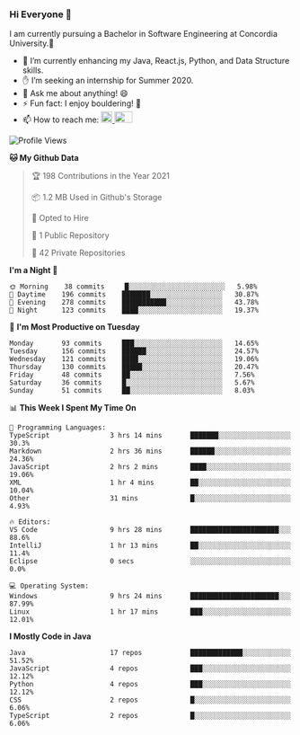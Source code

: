 ### Hi Everyone 👋
I am currently pursuing a Bachelor in Software Engineering at Concordia University.🏫

- 🌱 I’m currently enhancing my Java, React.js, Python, and Data Structure skills.
- ✋ I’m seeking an internship for Summer 2020.
- 💬 Ask me about anything! 😄
- ⚡ Fun fact: I enjoy bouldering! 🧗‍
- 📫 How to reach me: <a href="https://www.linkedin.com/in/siu-tong-ye/" target="_blank"> <img width="20px" width="32" src="https://cdn.jsdelivr.net/npm/simple-icons@v3/icons/linkedin.svg" /> </a> <a href="mailto:SiuTongYe@gmail.com" target="_blank"> <img height="20" width="32" src="https://cdn.jsdelivr.net/npm/simple-icons@v3/icons/gmail.svg" /> </a>

<!--START_SECTION:waka-->
![Profile Views](http://img.shields.io/badge/Profile%20Views-5-blue)

**🐱 My Github Data** 

> 🏆 198 Contributions in the Year 2021
 > 
> 📦 1.2 MB Used in Github's Storage 
 > 
> 💼 Opted to Hire
 > 
> 📜 1 Public Repository 
 > 
> 🔑 42 Private Repositories  
 > 
**I'm a Night 🦉** 

```text
🌞 Morning    38 commits     █░░░░░░░░░░░░░░░░░░░░░░░░   5.98% 
🌆 Daytime    196 commits    ███████░░░░░░░░░░░░░░░░░░   30.87% 
🌃 Evening    278 commits    ███████████░░░░░░░░░░░░░░   43.78% 
🌙 Night      123 commits    ████░░░░░░░░░░░░░░░░░░░░░   19.37%

```
📅 **I'm Most Productive on Tuesday** 

```text
Monday       93 commits     ███░░░░░░░░░░░░░░░░░░░░░░   14.65% 
Tuesday      156 commits    ██████░░░░░░░░░░░░░░░░░░░   24.57% 
Wednesday    121 commits    ████░░░░░░░░░░░░░░░░░░░░░   19.06% 
Thursday     130 commits    █████░░░░░░░░░░░░░░░░░░░░   20.47% 
Friday       48 commits     ██░░░░░░░░░░░░░░░░░░░░░░░   7.56% 
Saturday     36 commits     █░░░░░░░░░░░░░░░░░░░░░░░░   5.67% 
Sunday       51 commits     ██░░░░░░░░░░░░░░░░░░░░░░░   8.03%

```


📊 **This Week I Spent My Time On** 

```text
💬 Programming Languages: 
TypeScript               3 hrs 14 mins       ███████░░░░░░░░░░░░░░░░░░   30.3% 
Markdown                 2 hrs 36 mins       ██████░░░░░░░░░░░░░░░░░░░   24.36% 
JavaScript               2 hrs 2 mins        ████░░░░░░░░░░░░░░░░░░░░░   19.06% 
XML                      1 hr 4 mins         ██░░░░░░░░░░░░░░░░░░░░░░░   10.04% 
Other                    31 mins             █░░░░░░░░░░░░░░░░░░░░░░░░   4.93%

🔥 Editors: 
VS Code                  9 hrs 28 mins       ██████████████████████░░░   88.6% 
IntelliJ                 1 hr 13 mins        ██░░░░░░░░░░░░░░░░░░░░░░░   11.4% 
Eclipse                  0 secs              ░░░░░░░░░░░░░░░░░░░░░░░░░   0.0%

💻 Operating System: 
Windows                  9 hrs 24 mins       ██████████████████████░░░   87.99% 
Linux                    1 hr 17 mins        ███░░░░░░░░░░░░░░░░░░░░░░   12.01%

```

**I Mostly Code in Java** 

```text
Java                     17 repos            █████████████░░░░░░░░░░░░   51.52% 
JavaScript               4 repos             ███░░░░░░░░░░░░░░░░░░░░░░   12.12% 
Python                   4 repos             ███░░░░░░░░░░░░░░░░░░░░░░   12.12% 
CSS                      2 repos             █░░░░░░░░░░░░░░░░░░░░░░░░   6.06% 
TypeScript               2 repos             █░░░░░░░░░░░░░░░░░░░░░░░░   6.06%

```



<!--END_SECTION:waka-->
